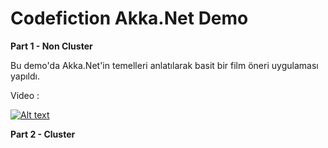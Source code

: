 # Codefiction Akka.Net Demo

**Part 1 - Non Cluster**

Bu demo'da Akka.Net'in temelleri anlatılarak basit bir film öneri uygulaması yapıldı.

Video :

[![Alt text](http://img.youtube.com/vi/RPg--VIHUz4/hqdefault.jpg)](https://www.youtube.com/watch?v=RPg--VIHUz4)

**Part 2 - Cluster**

